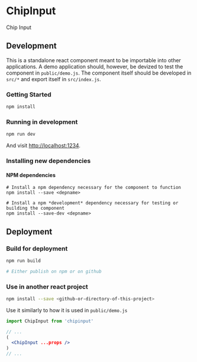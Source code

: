 # ChipInput

Chip Input

## Development

This is a standalone react component meant to be importable into other applications. A demo application should, however, be devized to test the component in `public/demo.js`. The component itself should be developed in `src/*` and export itself in `src/index.js`.

### Getting Started
```bash
npm install
```

### Running in development
```bash
npm run dev
```

And visit <http://localhost:1234>.

### Installing new dependencies

#### NPM dependencies
```
# Install a npm dependency necessary for the component to function
npm install --save <depname>

# Install a npm *development* dependency necessary for testing or building the component 
npm install --save-dev <depname>
```

## Deployment

### Build for deployment
```bash
npm run build

# Either publish on npm or on github
```

### Use in another react project
```bash
npm install --save <github-or-directory-of-this-project>
```

Use it similarly to how it is used in `public/demo.js`
```jsx
import ChipInput from 'chipinput'

// ...
(
  <ChipInput ...props />
)
// ...
```
